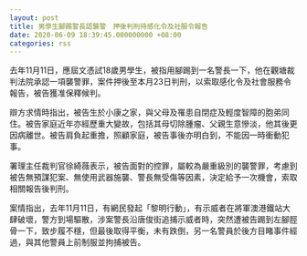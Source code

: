 ```yaml
---
layout: post
title: 男學生腳踢警長認襲警　押後判刑待感化令及社服令報告
date: 2020-06-09 18:39:45.000000000 +08:00
categories: rss
---
```


去年11月11日，應屆文憑試18歲男學生，被指用腳踢到一名警長一下，他在觀塘裁判法院承認一項襲警罪，案件押後至本月23日判刑，以索取感化令及社會服務令報告，被告獲准保釋候判。

辯方求情時指出，被告生於小康之家，與父母及罹患自閉症及輕度智障的胞弟同住。被告家庭近年亦經歷重大變故，包括其母切除腫瘤、父親生意慘淡，他其後更因病離世。被告肩負起重擔，照顧家庭，被告事後亦明白到，不能因一時衝動犯事。

署理主任裁判官徐綺薇表示，被告面對的控罪，屬較為嚴重級別的襲警罪，考慮到被告無預謀犯案、無使用武器施襲、警長無受傷等因素，決定給予一次機會，索取相關報告後判刑。

案情指出，去年11月11日，有網民發起「黎明行動」，有示威者在將軍澳港鐵站大肆破壞，警方到場驅散，涉案警長沿唐俊街追捕示威者時，突然遭被告踢到左腳脛骨一下，致步履不穩，但最後取得平衡，未有跌倒，另一名警員於後方目睹事件經過，與其他警員上前制服並拘捕被告。
